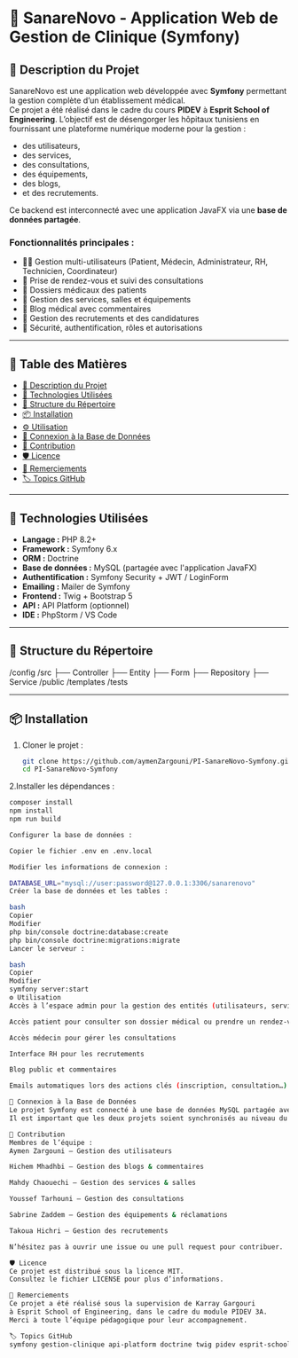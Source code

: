 # 🏥 SanareNovo - Application Web de Gestion de Clinique (Symfony)

## 📖 Description du Projet

SanareNovo est une application web développée avec **Symfony** permettant la gestion complète d’un établissement médical.  
Ce projet a été réalisé dans le cadre du cours **PIDEV** à **Esprit School of Engineering**. L’objectif est de désengorger les hôpitaux tunisiens en fournissant une plateforme numérique moderne pour la gestion :

- des utilisateurs,
- des services,
- des consultations,
- des équipements,
- des blogs,
- et des recrutements.

Ce backend est interconnecté avec une application JavaFX via une **base de données partagée**.

### Fonctionnalités principales :

- 🧑‍⚕️ Gestion multi-utilisateurs (Patient, Médecin, Administrateur, RH, Technicien, Coordinateur)
- 📅 Prise de rendez-vous et suivi des consultations
- 📁 Dossiers médicaux des patients
- 🏥 Gestion des services, salles et équipements
- 📰 Blog médical avec commentaires
- 💼 Gestion des recrutements et des candidatures
- 🔐 Sécurité, authentification, rôles et autorisations

---

## 📑 Table des Matières

- [📖 Description du Projet](#-description-du-projet)
- [🧰 Technologies Utilisées](#-technologies-utilisées)
- [📁 Structure du Répertoire](#-structure-du-répertoire)
- [📦 Installation](#-installation)
- [⚙️ Utilisation](#️-utilisation)
- [🔗 Connexion à la Base de Données](#-connexion-à-la-base-de-données)
- [👥 Contribution](#-contribution)
- [🛡️ Licence](#️-licence)
- [🙏 Remerciements](#-remerciements)
- [🏷️ Topics GitHub](#-topics-github)

---

## 🧰 Technologies Utilisées

- **Langage :** PHP 8.2+
- **Framework :** Symfony 6.x
- **ORM :** Doctrine
- **Base de données :** MySQL (partagée avec l'application JavaFX)
- **Authentification :** Symfony Security + JWT / LoginForm
- **Emailing :** Mailer de Symfony
- **Frontend :** Twig + Bootstrap 5
- **API :** API Platform (optionnel)
- **IDE :** PhpStorm / VS Code

---

## 📁 Structure du Répertoire

/config
/src
├── Controller
├── Entity
├── Form
├── Repository
├── Service
/public
/templates
/tests

---

## 📦 Installation

1. Cloner le projet :
   ```bash
   git clone https://github.com/aymenZargouni/PI-SanareNovo-Symfony.git
   cd PI-SanareNovo-Symfony

2.Installer les dépendances :
  ```bash
  composer install
  npm install
  npm run build

Configurer la base de données :

Copier le fichier .env en .env.local

Modifier les informations de connexion :

DATABASE_URL="mysql://user:password@127.0.0.1:3306/sanarenovo"
Créer la base de données et les tables :

bash
Copier
Modifier
php bin/console doctrine:database:create
php bin/console doctrine:migrations:migrate
Lancer le serveur :

bash
Copier
Modifier
symfony server:start
⚙️ Utilisation
Accès à l’espace admin pour la gestion des entités (utilisateurs, services, salles…)

Accès patient pour consulter son dossier médical ou prendre un rendez-vous

Accès médecin pour gérer les consultations

Interface RH pour les recrutements

Blog public et commentaires

Emails automatiques lors des actions clés (inscription, consultation…)

🔗 Connexion à la Base de Données
Le projet Symfony est connecté à une base de données MySQL partagée avec l’application JavaFX.
Il est important que les deux projets soient synchronisés au niveau du schéma de base de données et des identifiants.

👥 Contribution
Membres de l’équipe :
Aymen Zargouni – Gestion des utilisateurs

Hichem Mhadhbi – Gestion des blogs & commentaires

Mahdy Chaouechi – Gestion des services & salles

Youssef Tarhouni – Gestion des consultations

Sabrine Zaddem – Gestion des équipements & réclamations

Takoua Hichri – Gestion des recrutements

N’hésitez pas à ouvrir une issue ou une pull request pour contribuer.

🛡️ Licence
Ce projet est distribué sous la licence MIT.
Consultez le fichier LICENSE pour plus d’informations.

🙏 Remerciements
Ce projet a été réalisé sous la supervision de Karray Gargouri
à Esprit School of Engineering, dans le cadre du module PIDEV 3A.
Merci à toute l’équipe pédagogique pour leur accompagnement.

🏷️ Topics GitHub
symfony gestion-clinique api-platform doctrine twig pidev esprit-school-of-engineering backend-app php mysql
